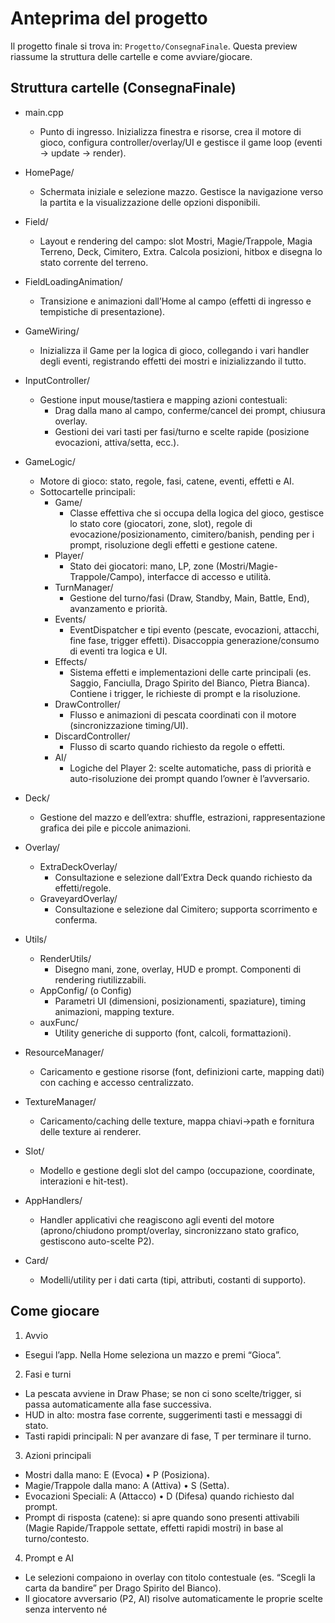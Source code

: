 # Anteprima del progetto

Il progetto finale si trova in: `Progetto/ConsegnaFinale`. Questa preview riassume la struttura delle cartelle e come avviare/giocare.

## Struttura cartelle (ConsegnaFinale)

- main.cpp
  - Punto di ingresso. Inizializza finestra e risorse, crea il motore di gioco, configura controller/overlay/UI e gestisce il game loop (eventi → update → render).

- HomePage/
  - Schermata iniziale e selezione mazzo. Gestisce la navigazione verso la partita e la visualizzazione delle opzioni disponibili.

- Field/
  - Layout e rendering del campo: slot Mostri, Magie/Trappole, Magia Terreno, Deck, Cimitero, Extra. Calcola posizioni, hitbox e disegna lo stato corrente del terreno.

- FieldLoadingAnimation/
  - Transizione e animazioni dall’Home al campo (effetti di ingresso e tempistiche di presentazione).

- GameWiring/
  - Inizializza il Game per la logica di gioco, collegando i vari handler degli eventi, registrando effetti dei mostri e inizializzando il tutto.

- InputController/
  - Gestione input mouse/tastiera e mapping azioni contestuali:
    - Drag dalla mano al campo, conferme/cancel dei prompt, chiusura overlay.
    - Gestioni dei vari tasti per fasi/turno e scelte rapide (posizione evocazioni, attiva/setta, ecc.).

- GameLogic/
  - Motore di gioco: stato, regole, fasi, catene, eventi, effetti e AI.
  - Sottocartelle principali:
    - Game/
      - Classe effettiva che si occupa della logica del gioco, gestisce lo stato core (giocatori, zone, slot), regole di evocazione/posizionamento, cimitero/banish, pending per i prompt, risoluzione degli effetti e gestione catene.
    - Player/
      - Stato dei giocatori: mano, LP, zone (Mostri/Magie-Trappole/Campo), interfacce di accesso e utilità.
    - TurnManager/
      - Gestione del turno/fasi (Draw, Standby, Main, Battle, End), avanzamento e priorità.
    - Events/
      - EventDispatcher e tipi evento (pescate, evocazioni, attacchi, fine fase, trigger effetti). Disaccoppia generazione/consumo di eventi tra logica e UI.
    - Effects/
      - Sistema effetti e implementazioni delle carte principali (es. Saggio, Fanciulla, Drago Spirito del Bianco, Pietra Bianca). Contiene i trigger, le richieste di prompt e la risoluzione.
    - DrawController/
      - Flusso e animazioni di pescata coordinati con il motore (sincronizzazione timing/UI).
    - DiscardController/
      - Flusso di scarto quando richiesto da regole o effetti.
    - AI/
      - Logiche del Player 2: scelte automatiche, pass di priorità e auto-risoluzione dei prompt quando l’owner è l’avversario.

- Deck/
  - Gestione del mazzo e dell’extra: shuffle, estrazioni, rappresentazione grafica dei pile e piccole animazioni.

- Overlay/
  - ExtraDeckOverlay/
    - Consultazione e selezione dall’Extra Deck quando richiesto da effetti/regole.
  - GraveyardOverlay/
    - Consultazione e selezione dal Cimitero; supporta scorrimento e conferma.

- Utils/
  - RenderUtils/
    - Disegno mani, zone, overlay, HUD e prompt. Componenti di rendering riutilizzabili.
  - AppConfig/ (o Config)
    - Parametri UI (dimensioni, posizionamenti, spaziature), timing animazioni, mapping texture.
  - auxFunc/
    - Utility generiche di supporto (font, calcoli, formattazioni).
  
- ResourceManager/
  - Caricamento e gestione risorse (font, definizioni carte, mapping dati) con caching e accesso centralizzato.

- TextureManager/
  - Caricamento/caching delle texture, mappa chiavi→path e fornitura delle texture ai renderer.

- Slot/
  - Modello e gestione degli slot del campo (occupazione, coordinate, interazioni e hit-test).

- AppHandlers/
  - Handler applicativi che reagiscono agli eventi del motore (aprono/chiudono prompt/overlay, sincronizzano stato grafico, gestiscono auto-scelte P2).

- Card/
  - Modelli/utility per i dati carta (tipi, attributi, costanti di supporto).

## Come giocare

1) Avvio
- Esegui l’app. Nella Home seleziona un mazzo e premi “Gioca”.

2) Fasi e turni
- La pescata avviene in Draw Phase; se non ci sono scelte/trigger, si passa automaticamente alla fase successiva.
- HUD in alto: mostra fase corrente, suggerimenti tasti e messaggi di stato.
- Tasti rapidi principali: N per avanzare di fase, T per terminare il turno.

3) Azioni principali
- Mostri dalla mano: E (Evoca) • P (Posiziona).
- Magie/Trappole dalla mano: A (Attiva) • S (Setta).
- Evocazioni Speciali: A (Attacco) • D (Difesa) quando richiesto dal prompt.
- Prompt di risposta (catene): si apre quando sono presenti attivabili (Magie Rapide/Trappole settate, effetti rapidi mostri) in base al turno/contesto.

4) Prompt e AI
- Le selezioni compaiono in overlay con titolo contestuale (es. “Scegli la carta da bandire” per Drago Spirito del Bianco).
- Il giocatore avversario (P2, AI) risolve automaticamente le proprie scelte senza intervento né

